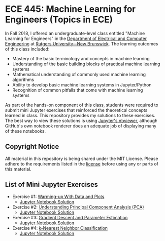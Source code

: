 # ECE 445: Machine Learning for Engineers (Topics in ECE)

In Fall 2018, I offered an undergraduate-level class entitled "Machine Learning for Engineers" in the [Department of Electrical and Computer Engineering](http://www.ece.rutgers.edu/) at [Rutgers University--New Brunswick](http://newbrunswick.rutgers.edu). The learning outcomes of this class included:

- Mastery of the basic terminology and concepts in machine learning
- Understanding of the basic building blocks of practical machine learning systems
- Mathematical understanding of commonly used machine learning algorithms
- Ability to develop basic machine learning systems in Jupyter/Python
- Recognition of common pitfalls that come with machine learning systems

As part of the hands-on component of this class, students were required to submit mini Jupyter exercises that reinforced the theoretical concepts learned in class. This repository provides my solutions to these exercises. The best way to view these solutions is using [Jupyter's nbviewer](http://nbviewer.jupyter.org/), although GitHub's own notebook renderer does an adequate job of displaying many of these notebooks.

## Copyright Notice
All material in this repository is being shared under the MIT License. Please adhere to the requirements listed in the [license](http://github.com/SigProcessing/RUECE445F18/blob/master/LICENSE) before using any or parts of this material.

## List of Mini Jupyter Exercises
- Exercise \#1: [Warming-up With Data and Plots](http://github.com/SigProcessing/RUECE445F18/blob/master/ECE445F18--Exercise%231.pdf)
  - [Jupyter Notebook Solution](http://github.com/SigProcessing/RUECE445F18/blob/master/ECE445F18--Exercise%231.ipynb)
- Exercise \#2: [Understanding Principal Component Analysis (PCA)](https://github.com/SigProcessing/RUECE445F18/blob/master/ECE445F18--Exercise%232.pdf)
  - [Jupyter Notebook Solution](https://github.com/SigProcessing/RUECE445F18/blob/master/ECE445F18--Exercise%232.ipynb)
- Exercise \#3: [Gradient Descent and Parameter Estimation](https://github.com/SigProcessing/RUECE445F18/blob/master/ECE445F18--Exercise%233.pdf)
  - [Jupyter Notebook Solution](https://github.com/SigProcessing/RUECE445F18/blob/master/ECE445F18--Exercise%233.ipynb)
- Exercise \#4: [k-Nearest Neighbor Classification](https://github.com/SigProcessing/RUECE445F18/blob/master/ECE445F18--Exercise%234.pdf)
  - [Jupyter Notebook Solution](https://github.com/SigProcessing/RUECE445F18/blob/master/ECE445F18--Exercise%234.ipynb)
